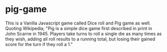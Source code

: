 # pig-game
This is a Vanilla Javascript game called Dice roll and Pig game as well. 
Quoting Wikipedia; "Pig is a simple dice game first described in print in John Scarne in 1945. Players take turns to roll a single die as many times as they wish, adding all roll results to a running total, but losing their gained score for the turn if they roll a 1."
